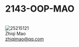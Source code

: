 # 2143-OOP-MAO

<br />![25215121](https://cloud.githubusercontent.com/assets/25215121/22229935/c188038c-e215-11e6-9536-e53fbc7865d5.jpg)
<br />Zhiqi Mao 
<br />zhiqimao@qq.com
